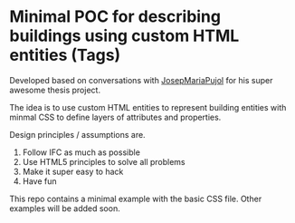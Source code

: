 # Minimal POC for describing buildings using custom HTML entities (Tags)
Developed based on conversations with [JosepMariaPujol](https://github.com/JosepMariaPujol/HTML-Build)
for his super awesome thesis project.

The idea is to use custom HTML entities to represent building entities with minmal CSS to define layers of attributes and properties.

Design principles / assumptions are.

1. Follow IFC as much as possible
2. Use HTML5 principles to solve all problems
3. Make it super easy to hack
4. Have fun

This repo contains a minimal example with the basic CSS file. Other examples will be added soon.

